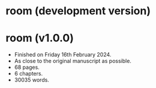 # room (development version)

# room (v1.0.0)

* Finished on Friday 16th February 2024.
* As close to the original manuscript as possible.
* 68 pages.
* 6 chapters.
* 30035 words.


